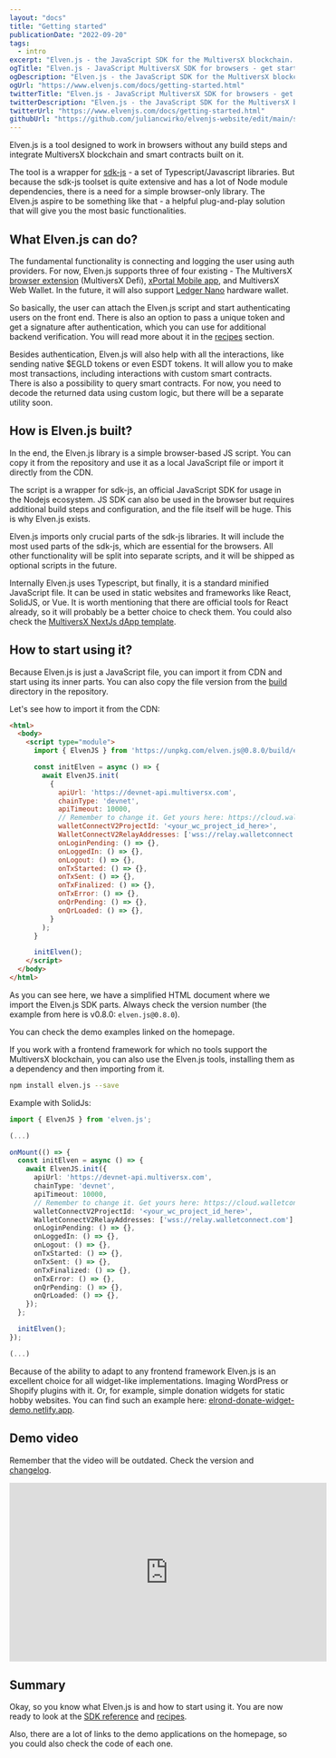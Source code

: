 ```yaml
---
layout: "docs"
title: "Getting started"
publicationDate: "2022-09-20"
tags:
  - intro
excerpt: "Elven.js - the JavaScript SDK for the MultiversX blockchain. Compact and simplified wrapper for sdk-js!"
ogTitle: "Elven.js - JavaScript MultiversX SDK for browsers - get started!"
ogDescription: "Elven.js - the JavaScript SDK for the MultiversX blockchain. Compact and simplified wrapper for sdk-js!"
ogUrl: "https://www.elvenjs.com/docs/getting-started.html"
twitterTitle: "Elven.js - JavaScript MultiversX SDK for browsers - get started!"
twitterDescription: "Elven.js - the JavaScript SDK for the MultiversX blockchain. Compact and simplified wrapper for sdk-js!"
twitterUrl: "https://www.elvenjs.com/docs/getting-started.html"
githubUrl: "https://github.com/juliancwirko/elvenjs-website/edit/main/src/docs/getting-started.md"
---
```



Elven.js is a tool designed to work in browsers without any build steps and integrate MultiversX blockchain and smart contracts built on it.

The tool is a wrapper for [sdk-js](https://docs.multiversx.com/sdk-and-tools/sdk-js/) - a set of Typescript/Javascript libraries. But because the sdk-js toolset is quite extensive and has a lot of Node module dependencies, there is a need for a simple browser-only library. The Elven.js aspire to be something like that - a helpful plug-and-play solution that will give you the most basic functionalities. 

## What Elven.js can do?

The fundamental functionality is connecting and logging the user using auth providers. For now, Elven.js supports three of four existing - The MultiversX [browser extension](https://chrome.google.com/webstore/detail/maiar-defi-wallet/dngmlblcodfobpdpecaadgfbcggfjfnm) (MultiversX Defi), [xPortal Mobile app](https://get.maiar.com/referral/rdmfba3md2), and MultiversX Web Wallet. In the future, it will also support [Ledger Nano](https://www.ledger.com/) hardware wallet.

So basically, the user can attach the Elven.js script and start authenticating users on the front end. There is also an option to pass a unique token and get a signature after authentication, which you can use for additional backend verification. You will read more about it in the [recipes](/docs/recipes.html) section.

Besides authentication, Elven.js will also help with all the interactions, like sending native $EGLD tokens or even ESDT tokens. It will allow you to make most transactions, including interactions with custom smart contracts. There is also a possibility to query smart contracts. For now, you need to decode the returned data using custom logic, but there will be a separate utility soon.

## How is Elven.js built?

In the end, the Elven.js library is a simple browser-based JS script. You can copy it from the repository and use it as a local JavaScript file or import it directly from the CDN.

The script is a wrapper for sdk-js, an official JavaScript SDK for usage in the Nodejs ecosystem. JS SDK can also be used in the browser but requires additional build steps and configuration, and the file itself will be huge. This is why Elven.js exists. 

Elven.js imports only crucial parts of the sdk-js libraries. It will include the most used parts of the sdk-js, which are essential for the browsers. All other functionality will be split into separate scripts, and it will be shipped as optional scripts in the future.

Internally Elven.js uses Typescript, but finally, it is a standard minified JavaScript file. It can be used in static websites and frameworks like React, SolidJS, or Vue. It is worth mentioning that there are official tools for React already, so it will probably be a better choice to check them. You could also check the [MultiversX NextJs dApp template](https://github.com/xdevguild/nextjs-dapp-template).

## How to start using it?

Because Elven.js is just a JavaScript file, you can import it from CDN and start using its inner parts. You can also copy the file version from the [build](https://github.com/juliancwirko/elven.js/tree/main/build) directory in the repository.

Let's see how to import it from the CDN:

```html
<html>
  <body>
    <script type="module">
      import { ElvenJS } from 'https://unpkg.com/elven.js@0.8.0/build/elven.js';

      const initElven = async () => {
        await ElvenJS.init(
          {
            apiUrl: 'https://devnet-api.multiversx.com',
            chainType: 'devnet',
            apiTimeout: 10000,
            // Remember to change it. Get yours here: https://cloud.walletconnect.com/sign-in
            walletConnectV2ProjectId: '<your_wc_project_id_here>',
            WalletConnectV2RelayAddresses: ['wss://relay.walletconnect.com'],
            onLoginPending: () => {},
            onLoggedIn: () => {},
            onLogout: () => {},
            onTxStarted: () => {},
            onTxSent: () => {},
            onTxFinalized: () => {},
            onTxError: () => {},
            onQrPending: () => {},
            onQrLoaded: () => {},
          }
        );
      }

      initElven();
    </script>
  </body>
</html>
```

As you can see here, we have a simplified HTML document where we import the Elven.js SDK parts. Always check the version number (the example from here is v0.8.0: `elven.js@0.8.0`).

You can check the demo examples linked on the homepage.

If you work with a frontend framework for which no tools support the MultiversX blockchain, you can also use the Elven.js tools, installing them as a dependency and then importing from it.

```bash
npm install elven.js --save
```

Example with SolidJs:
```typescript
import { ElvenJS } from 'elven.js';

(...)

onMount(() => {
  const initElven = async () => {
    await ElvenJS.init({
      apiUrl: 'https://devnet-api.multiversx.com',
      chainType: 'devnet',
      apiTimeout: 10000,
      // Remember to change it. Get yours here: https://cloud.walletconnect.com/sign-in
      walletConnectV2ProjectId: '<your_wc_project_id_here>',
      WalletConnectV2RelayAddresses: ['wss://relay.walletconnect.com'],
      onLoginPending: () => {},
      onLoggedIn: () => {},
      onLogout: () => {},
      onTxStarted: () => {},
      onTxSent: () => {},
      onTxFinalized: () => {},
      onTxError: () => {},
      onQrPending: () => {},
      onQrLoaded: () => {},
    });
  };

  initElven();
});

(...)
```

Because of the ability to adapt to any frontend framework Elven.js is an excellent choice for all widget-like implementations. Imaging WordPress or Shopify plugins with it. Or, for example, simple donation widgets for static hobby websites. You can find such an example here: [elrond-donate-widget-demo.netlify.app](https://elrond-donate-widget-demo.netlify.app/).

## Demo video

Remember that the video will be outdated. Check the version and [changelog](https://github.com/juliancwirko/elven.js/blob/main/CHANGELOG.md).

<div class="embeded-media-container">
  <iframe width="560" height="315" src="https://www.youtube.com/embed/tcTukpkjcQw" title="YouTube video player" frameborder="0" allow="accelerometer; autoplay; clipboard-write; encrypted-media; gyroscope; picture-in-picture" allowfullscreen></iframe>
</div>

## Summary

Okay, so you know what Elven.js is and how to start using it. You are now ready to look at the [SDK reference](/docs/sdk-reference.html) and [recipes](/docs/recipes.html).
 
Also, there are a lot of links to the demo applications on the homepage, so you could also check the code of each one.
